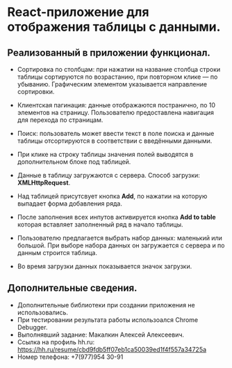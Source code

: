 # React-приложение для отображения таблицы с данными.


## Реализованный в приложении функционал.

 - Сортировка по столбцам: при нажатии на название столбца строки таблицы сортируются по возрастанию, при повторном клике — по убыванию. Графическим элементом указывается направление сортировки.

 - Клиентская пагинация: данные отображаются постранично, по 10 элементов на страницу. Пользователю предоставлена навигация для перехода по страницам.

 - Поиск: пользователь может ввести текст в поле поиска и данные таблицы отсортируются в соответствии с введёнными данными.

 - При клике на строку таблицы значения полей выводятся в дополнительном блоке под таблицей.

 - Данные в таблицу загружаются с сервера. Способ загрузки: **XMLHttpRequest**.

 - Над таблицей присутсвует кнопка **Add**, по нажатии на которую выпадает форма добавления ряда.

 - После заполнения всех инпутов активируется кнопка **Add to table** которая вставляет заполненный ряд в начало таблицы.

 - Пользователю предлагается выбрать набор данных: маленький или большой. При выборе набора данных он загружается с сервера и по данным строится таблица.

 - Во время загрузки данных показывается значок загрузки.


## Дополнительные сведения.

 - Дополнительные библиотеки при создании приложения не использовались.
 - При тестировании результата работы использоался Chrome Debugger.
 - Выполнявший задание: Макалкин Алексей Алексеевич.
 - Ссылка на профиль hh.ru: https://hh.ru/resume/cbd9fdb5ff07eb1ca50039ed1f4f557a34725a
 - Номер телефона: +7(977)954 30-91
